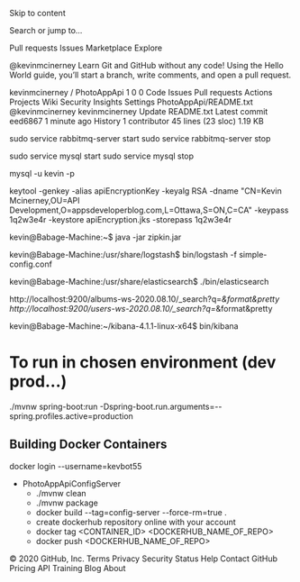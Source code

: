 Skip to content
 
Search or jump to…

Pull requests
Issues
Marketplace
Explore
 
@kevinmcinerney 
Learn Git and GitHub without any code!
Using the Hello World guide, you’ll start a branch, write comments, and open a pull request.

 
kevinmcinerney
/
PhotoAppApi
1
0 0
Code
Issues
Pull requests
Actions
Projects
Wiki
Security
Insights
Settings
PhotoAppApi/README.txt
 @kevinmcinerney
kevinmcinerney Update README.txt
Latest commit eed6867 1 minute ago
 History
 1 contributor
45 lines (23 sloc)  1.19 KB
  
sudo service rabbitmq-server start
sudo service rabbitmq-server stop

sudo service mysql start
sudo service mysql stop

mysql -u kevin -p

keytool -genkey -alias apiEncryptionKey -keyalg RSA -dname "CN=Kevin Mcinerney,OU=API Development,O=appsdeveloperblog.com,L=Ottawa,S=ON,C=CA" -keypass 1q2w3e4r -keystore apiEncryption.jks -storepass 1q2w3e4r


kevin@Babage-Machine:~$ java -jar zipkin.jar


kevin@Babage-Machine:/usr/share/logstash$ bin/logstash -f simple-config.conf 


kevin@Babage-Machine:/usr/share/elasticsearch$ ./bin/elasticsearch


http://localhost:9200/albums-ws-2020.08.10/_search?q=*&format&pretty
http://localhost:9200/users-ws-2020.08.10/_search?q=*&format&pretty

kevin@Babage-Machine:~/kibana-4.1.1-linux-x64$ bin/kibana



# To run in chosen environment (dev prod...)
./mvnw spring-boot:run -Dspring-boot.run.arguments=--spring.profiles.active=production



## Building Docker Containers

docker login --username=kevbot55

- PhotoAppApiConfigServer
  - ./mvnw clean
  - ./mvnw package
  - docker build --tag=config-server --force-rm=true .
  - create dockerhub repository online with your account
  - docker tag <CONTAINER_ID> <DOCKERHUB_NAME_OF_REPO>
  - docker push <DOCKERHUB_NAME_OF_REPO>


© 2020 GitHub, Inc.
Terms
Privacy
Security
Status
Help
Contact GitHub
Pricing
API
Training
Blog
About
